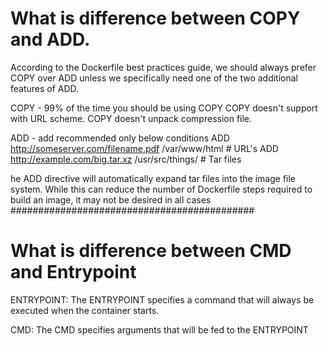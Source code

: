 # What is difference between COPY and ADD.
According to the Dockerfile best practices guide, we should always prefer COPY over ADD unless we specifically need one of the two additional features of ADD.

COPY - 99% of the time you should be using COPY
     COPY doesn't support <src> with URL scheme.
     COPY doesn't unpack compression file.
  
ADD - add recommended only below conditions
    ADD http://someserver.com/filename.pdf /var/www/html   # URL's
    ADD http://example.com/big.tar.xz /usr/src/things/     # Tar files
    
 he ADD directive will automatically expand tar files into the image file system. While this can reduce the number of Dockerfile steps required to build an image, it may not be desired in all cases
############################################

  
  # What is difference between CMD and Entrypoint
  
  ENTRYPOINT: 
     The ENTRYPOINT specifies a command that will always be executed when the container starts.
  
  CMD: 
     The CMD specifies arguments that will be fed to the ENTRYPOINT
